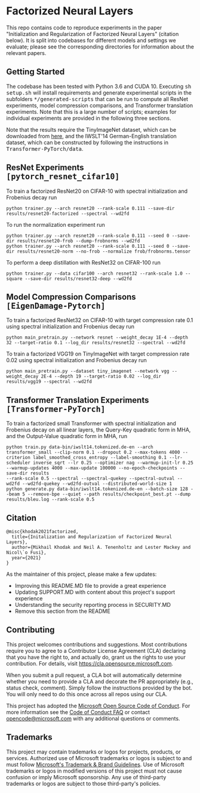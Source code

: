 # Factorized Neural Layers

This repo contains code to reproduce experiments in the paper "Initialization and Regularization of Factorized Neural Layers" (citation below). It is split into codebases for different models and settings we evaluate; please see the corresponding directories for information about the relevant papers.

## Getting Started

The codebase has been tested with Python 3.6 and CUDA 10. Executing <tt>sh setup.sh</tt> will install requirements and generate experimental scripts in the subfolders <tt>\*/generated-scripts</tt> that can be run to compute all ResNet experiments, model compression comparisons, and Transformer translation experiments. Note that this is a large number of scripts; examples for individual experiments are provided in the following three sections.

Note that the results require the TinyImageNet dataset, which can be downloaded from [here](http://cs231n.stanford.edu/tiny-imagenet-200.zip), and the IWSLT'14 German-English translation dataset, which can be constructed by following the instructions in <tt>Transformer-PyTorch/data</tt>.

## ResNet Experiments <tt>[pytorch_resnet_cifar10]</tt>

To train a factorized ResNet20 on CIFAR-10 with spectral initialization and Frobenius decay run
```
python trainer.py --arch resnet20 --rank-scale 0.111 --save-dir results/resnet20-factorized --spectral --wd2fd
```

To run the normalization experiment run
```
python trainer.py --arch resnet20 --rank-scale 0.111 --seed 0 --save-dir results/resnet20-frob --dump-frobnorms --wd2fd
python trainer.py --arch resnet20 --rank-scale 0.111 --seed 0 --save-dir results/resnet20-norm --no-frob --normalize frob/frobnorms.tensor
```

To perform a deep distillation with ResNet32 on CIFAR-100 run
```
python trainer.py --data cifar100 --arch resnet32 --rank-scale 1.0 --square --save-dir results/resnet32-deep --wd2fd
```

## Model Compression Comparisons <tt>[EigenDamage-Pytorch]</tt>

To train a factorized ResNet32 on CIFAR-10 with target compression rate 0.1 using spectral initialization and Frobenius decay run
```
python main_pretrain.py --network resnet --weight_decay 1E-4 --depth 32 --target-ratio 0.1 --log_dir results/resnet32 --spectral --wd2fd
```

To train a factorized VGG19 on TinyImageNet with target compression rate 0.02 using spectral initialization and Frobenius decay run
```
python main_pretrain.py --dataset tiny_imagenet --network vgg --weight_decay 2E-4 --depth 19 --target-ratio 0.02 --log_dir results/vgg19 --spectral --wd2fd
```

## Transformer Translation Experiments <tt>[Transformer-PyTorch]</tt>

To train a factorized small Transformer with spectral initialization and Frobenius decay on all linear layers, the Query-Key quadratic form in MHA, and the Output-Value quadratic form in MHA, run
```
python train.py data-bin/iwslt14.tokenized.de-en --arch transformer_small --clip-norm 0.1 --dropout 0.2 --max-tokens 4000 --criterion label_smoothed_cross_entropy --label-smoothing 0.1 --lr-scheduler inverse_sqrt --lr 0.25 --optimizer nag --warmup-init-lr 0.25 --warmup-updates 4000 --max-update 100000 --no-epoch-checkpoints --save-dir results
--rank-scale 0.5 --spectral --spectral-quekey --spectral-outval --wd2fd --wd2fd-quekey --wd2fd-outval --distributed-world-size 1
python generate.py data-bin/iwslt14.tokenized.de-en --batch-size 128 --beam 5 --remove-bpe --quiet --path results/checkpoint_best.pt --dump results/bleu.log --rank-scale 0.5
```

## Citation
  
    @misc{khodak2021factorized,
      title={Initalization and Regularization of Factorized Neural Layers},
      author={Mikhail Khodak and Neil A. Tenenholtz and Lester Mackey and Nicol\`o Fusi},
      year={2021}
    }

As the maintainer of this project, please make a few updates:

- Improving this README.MD file to provide a great experience
- Updating SUPPORT.MD with content about this project's support experience
- Understanding the security reporting process in SECURITY.MD
- Remove this section from the README

## Contributing

This project welcomes contributions and suggestions.  Most contributions require you to agree to a
Contributor License Agreement (CLA) declaring that you have the right to, and actually do, grant us
the rights to use your contribution. For details, visit https://cla.opensource.microsoft.com.

When you submit a pull request, a CLA bot will automatically determine whether you need to provide
a CLA and decorate the PR appropriately (e.g., status check, comment). Simply follow the instructions
provided by the bot. You will only need to do this once across all repos using our CLA.

This project has adopted the [Microsoft Open Source Code of Conduct](https://opensource.microsoft.com/codeofconduct/).
For more information see the [Code of Conduct FAQ](https://opensource.microsoft.com/codeofconduct/faq/) or
contact [opencode@microsoft.com](mailto:opencode@microsoft.com) with any additional questions or comments.

## Trademarks

This project may contain trademarks or logos for projects, products, or services. Authorized use of Microsoft 
trademarks or logos is subject to and must follow 
[Microsoft's Trademark & Brand Guidelines](https://www.microsoft.com/en-us/legal/intellectualproperty/trademarks/usage/general).
Use of Microsoft trademarks or logos in modified versions of this project must not cause confusion or imply Microsoft sponsorship.
Any use of third-party trademarks or logos are subject to those third-party's policies.
